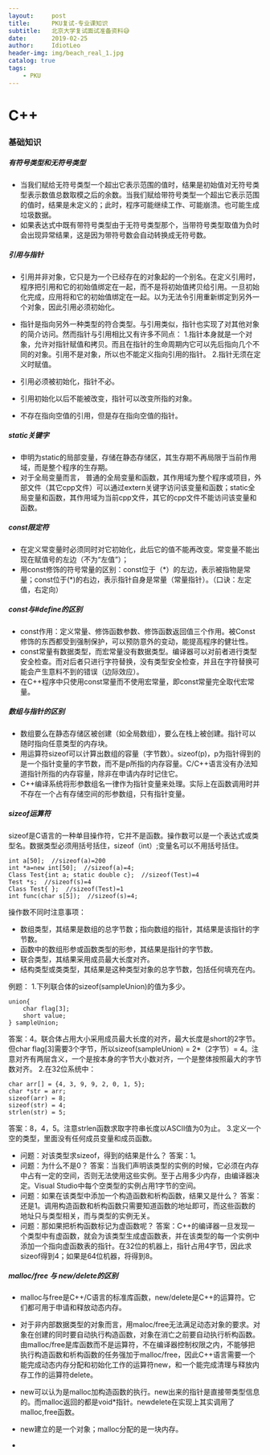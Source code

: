 ```yaml
---
layout:     post
title:      PKU复试-专业课知识
subtitle:   北京大学复试面试准备资料😅
date:       2019-02-25
author:     IdiotLeo
header-img: img/beach_real_1.jpg
catalog: true
tags:
    - PKU
---
```


# C++

### 基础知识

##### 有符号类型和无符号类型

+ 当我们赋给无符号类型一个超出它表示范围的值时，结果是初始值对无符号类型表示数值总数取模之后的余数。当我们赋给带符号类型一个超出它表示范围的值时，结果是未定义的；此时，程序可能继续工作、可能崩溃。也可能生成垃圾数据。
+ 如果表达式中既有带符号类型由于无符号类型那个，当带符号类型取值为负时会出现异常结果，这是因为带符号数会自动转换成无符号数。

##### 引用与指针

+ 引用并非对象，它只是为一个已经存在的对象起的一个别名。在定义引用时，程序把引用和它的初始值绑定在一起，而不是将初始值拷贝给引用。一旦初始化完成，应用将和它的初始值绑定在一起。以为无法令引用重新绑定到另外一个对象，因此引用必须初始化。
+ 指针是指向另外一种类型的符合类型。与引用类似，指针也实现了对其他对象的简介访问。然而指针与引用相比又有许多不同点：
1.指针本身就是一个对象，允许对指针赋值和拷贝。而且在指针的生命周期内它可以先后指向几个不同的对象。引用不是对象，所以也不能定义指向引用的指针。
2.指针无须在定义时赋值。

+ 引用必须被初始化，指针不必。
+ 引用初始化以后不能被改变，指针可以改变所指的对象。
+ 不存在指向空值的引用，但是存在指向空值的指针。

##### static关键字

+ 申明为static的局部变量，存储在静态存储区，其生存期不再局限于当前作用域，而是整个程序的生存期。
+ 对于全局变量而言， 普通的全局变量和函数，其作用域为整个程序或项目，外部文件（其它cpp文件）可以通过extern关键字访问该变量和函数；static全局变量和函数，其作用域为当前cpp文件，其它的cpp文件不能访问该变量和函数。

##### const限定符

+ 在定义常变量时必须同时对它初始化，此后它的值不能再改变。常变量不能出现在赋值号的左边（不为“左值”）；
+ 用const修饰的符号常量的区别：const位于（\*）的左边，表示被指物是常量；const位于(\*)的右边，表示指针自身是常量（常量指针）。（口诀：左定值，右定向）

##### const与#define的区别

+ const作用：定义常量、修饰函数参数、修饰函数返回值三个作用。被Const修饰的东西都受到强制保护，可以预防意外的变动，能提高程序的健壮性。
+ const常量有数据类型，而宏常量没有数据类型。编译器可以对前者进行类型安全检查。而对后者只进行字符替换，没有类型安全检查，并且在字符替换可能会产生意料不到的错误（边际效应）。
+ 在C++程序中只使用const常量而不使用宏常量，即const常量完全取代宏常量。

##### 数组与指针的区别

+ 数组要么在静态存储区被创建（如全局数组），要么在栈上被创建。指针可以随时指向任意类型的内存块。
+ 用运算符sizeof可以计算出数组的容量（字节数）。sizeof(p)，p为指针得到的是一个指针变量的字节数，而不是p所指的内存容量。C/C++语言没有办法知道指针所指的内存容量，除非在申请内存时记住它。
+ C++编译系统将形参数组名一律作为指针变量来处理。实际上在函数调用时并不存在一个占有存储空间的形参数组，只有指针变量。

##### sizeof运算符

sizeof是C语言的一种单目操作符，它并不是函数。操作数可以是一个表达式或类型名。数据类型必须用括号括住，sizeof（int）;变量名可以不用括号括住。
```
int a[50];  //sizeof(a)=200
int *a=new int[50];  //sizeof(a)=4;
Class Test{int a; static double c};  //sizeof(Test)=4
Test *s;  //sizeof(s)=4
Class Test{ };  //sizeof(Test)=1
int func(char s[5]);  //sizeof(s)=4;
```
操作数不同时注意事项：
+ 数组类型，其结果是数组的总字节数；指向数组的指针，其结果是该指针的字节数。
+ 函数中的数组形参或函数类型的形参，其结果是指针的字节数。
+ 联合类型，其结果采用成员最大长度对齐。
+ 结构类型或类类型，其结果是这种类型对象的总字节数，包括任何填充在内。

例题：
1.下列联合体的sizeof(sampleUnion)的值为多少。
```
union{
    char flag[3];
    short value;
} sampleUnion;
```
答案：4。联合体占用大小采用成员最大长度的对齐，最大长度是short的2字节。但char flag[3]需要3个字节，所以sizeof(sampleUnion) = 2\*（2字节）= 4。注意对齐有两层含义，一个是按本身的字节大小数对齐，一个是整体按照最大的字节数对齐。
2.在32位系统中：
```
char arr[] = {4, 3, 9, 9, 2, 0, 1, 5};
char *str = arr;
sizeof(arr) = 8;
sizeof(str) = 4;
strlen(str) = 5;
```
答案：8，4，5。注意strlen函数求取字符串长度以ASCII值为0为止。
3.定义一个空的类型，里面没有任何成员变量和成员函数。
+ 问题：对该类型求sizeof，得到的结果是什么？
答案：1。
+ 问题：为什么不是0？
答案：当我们声明该类型的实例的时候，它必须在内存中占有一定的空间，否则无法使用这些实例。至于占用多少内存，由编译器决定。Visual Studio中每个空类型的实例占用1字节的空间。
+ 问题：如果在该类型中添加一个构造函数和析构函数，结果又是什么？
答案：还是1。调用构造函数和析构函数只需要知道函数的地址即可，而这些函数的地址只与类型相关，而与类型的实例无关。
+ 问题：那如果把析构函数标记为虚函数呢？
答案：C++的编译器一旦发现一个类型中有虚函数，就会为该类型生成虚函数表，并在该类型的每一个实例中添加一个指向虚函数表的指针。在32位的机器上，指针占用4字节，因此求sizeof得到4；如果是64位机器，将得到8。

##### malloc/free 与 new/delete的区别

+ malloc与free是C++/C语言的标准库函数，new/delete是C++的运算符。它们都可用于申请和释放动态内存。
+ 对于非内部数据类型的对象而言，用maloc/free无法满足动态对象的要求。对象在创建的同时要自动执行构造函数，对象在消亡之前要自动执行析构函数。由malloc/free是库函数而不是运算符，不在编译器控制权限之内，不能够把执行构造函数和析构函数的任务强加于malloc/free，因此C++语言需要一个能完成动态内存分配和初始化工作的运算符new，和一个能完成清理与释放内存工作的运算符delete。
+ new可以认为是malloc加构造函数的执行。new出来的指针是直接带类型信息的。而malloc返回的都是void\*指针。newdelete在实现上其实调用了malloc,free函数。
+ new建立的是一个对象；malloc分配的是一块内存。


+ 
